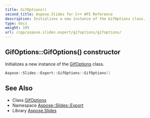 ```yaml
---
title: GifOptions()
second_title: Aspose.Slides for C++ API Reference
description: Initializes a new instance of the GifOptions class.
type: docs
weight: 105
url: /cpp/aspose.slides.export/gifoptions/gifoptions/
---
```

## GifOptions::GifOptions() constructor


Initializes a new instance of the [GifOptions](../) class.

```cpp
Aspose::Slides::Export::GifOptions::GifOptions()
```

## See Also

* Class [GifOptions](./)
* Namespace [Aspose::Slides::Export](../)
* Library [Aspose.Slides](../../)